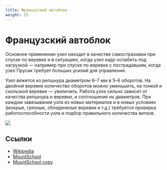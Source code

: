 ```yaml
---
title: Французский автоблок
weight: 25
---
```


# Французский автоблок

Основное применение узел находит в качестве самостраховки при спуске по веревке и в ситуациях, когда узел надо ослабить под нагрузкой — например при спуске по веревке с пострадавшим, когда узел Прусик требует больших усилий для управления.

Узел вяжется из репшнура диаметром 6–7 мм в 5–6 оборотов.  На двойной веревке количество оборотов можно уменьшить, на тонкой и скользкой веревке — увеличить. Работа узла сильно зависит от качества репшнура и веревки, и соотношения их диаметров. При каждом завязывании узла из новых материалов и в новых условиях (мокрые, грязные, обледенелые веревки и т.д.) требуется проверка работоспособности узла и подбор правильного количества витков.

![](/images/knots/avstrshvat.gif)

## Ссылки

- [Wikipedia](https://en.wikipedia.org/wiki/Autoblock)
- [MountSchool](http://mountschool.ru/index.php/services/148-uzly-dlya-alpinizma-chast-2)
- [MountSchool copy](../../resources/mountschool/02_knots-02.md)
